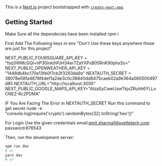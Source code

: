 This is a [Next.js](https://nextjs.org/) project bootstrapped with [`create-next-app`](https://github.com/vercel/next.js/tree/canary/packages/create-next-app).

## Getting Started

Make Sure all the dependecies have been installed 
npm i

First Add The Following keys in env 
"Don't Use these keys anywhere these are just for this project"

NEXT_PUBLIC_FOURSQUARE_API_KEY = "fsq3WMcGQl+hP30inkihPJH34er7ZaYXPxB05RnK90phxSs="
NEXT_PUBLIC_OPENWEATHER_API_KEY = "1448db4bc170e13fe0f7cb3f3293da9a"
NEXTAUTH_SECRET = 38078e58fa4878f4def1a2de3c0c38840dd8475caeb02a9e364a060500497d85
NEXTAUTH_URL="http://localhost:3000"
NEXT_PUBLIC_GOOGLE_MAPS_API_KEY="AIzaSyCweIJswTkjvZRuhh6YLLoCNEZ-Rc2PDMA"

IF You Are Facing The Error in NEXTAUTH_SECRET 
Run this command to get secret
node -e "console.log(require('crypto').randomBytes(32).toString('hex'))"

For Login Use the given credentials 
email:amit.sharma1@sveltetech.com
password:876543

Then, run the development server:

```bash
npm run dev
# or
yarn dev
# or
```

